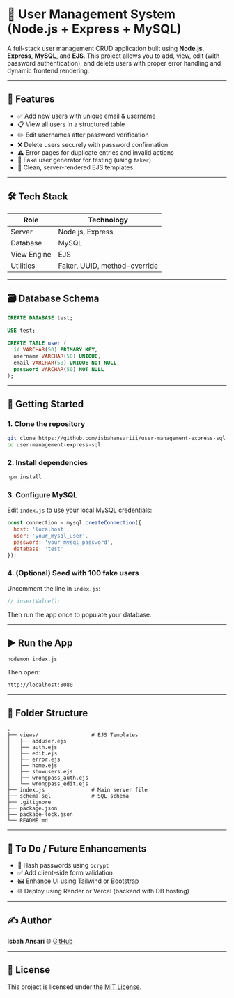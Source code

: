 # 👥 User Management System (Node.js + Express + MySQL)

A full-stack user management CRUD application built using **Node.js**, **Express**, **MySQL**, and **EJS**. This project allows you to add, view, edit (with password authentication), and delete users with proper error handling and dynamic frontend rendering.

---

## 📌 Features

- ✅ Add new users with unique email & username
- 📋 View all users in a structured table
- ✏️ Edit usernames after password verification
- ❌ Delete users securely with password confirmation
- ⚠️ Error pages for duplicate entries and invalid actions
- 🔁 Fake user generator for testing (using `faker`)
- 🧾 Clean, server-rendered EJS templates

---

## 🛠️ Tech Stack

| Role         | Technology          |
|--------------|---------------------|
| Server       | Node.js, Express    |
| Database     | MySQL               |
| View Engine  | EJS                 |
| Utilities    | Faker, UUID, method-override |

---

## 🗃️ Database Schema

```sql
CREATE DATABASE test;

USE test;

CREATE TABLE user (
  id VARCHAR(50) PRIMARY KEY,
  username VARCHAR(50) UNIQUE,
  email VARCHAR(50) UNIQUE NOT NULL,
  password VARCHAR(50) NOT NULL
);
````

---

## 🚀 Getting Started

### 1. Clone the repository

```bash
git clone https://github.com/isbahansariii/user-management-express-sql.git
cd user-management-express-sql
```

### 2. Install dependencies

```bash
npm install
```

### 3. Configure MySQL

Edit `index.js` to use your local MySQL credentials:

```js
const connection = mysql.createConnection({
  host: 'localhost',
  user: 'your_mysql_user',
  password: 'your_mysql_password',
  database: 'test'
});
```

### 4. (Optional) Seed with 100 fake users

Uncomment the line in `index.js`:

```js
// insertValue();
```

Then run the app once to populate your database.

---

## ▶️ Run the App

```bash
nodemon index.js
```

Then open:

```
http://localhost:8080
```

---

## 📁 Folder Structure

```
.
├── views/                 # EJS Templates
│   ├── adduser.ejs
│   ├── auth.ejs
│   ├── edit.ejs
│   ├── error.ejs
│   ├── home.ejs
│   ├── showusers.ejs
│   ├── wrongpass_auth.ejs
│   └── wrongpass_edit.ejs
├── index.js               # Main server file
├── schema.sql             # SQL schema
├── .gitignore
├── package.json
├── package-lock.json
└── README.md
```

---

## 🧠 To Do / Future Enhancements

* 🔐 Hash passwords using `bcrypt`
* ✅ Add client-side form validation
* 🖼️ Enhance UI using Tailwind or Bootstrap
* 🌐 Deploy using Render or Vercel (backend with DB hosting)

---

## ✍️ Author

**Isbah Ansari**
🌐 [GitHub](https://github.com/isbahansariii)

---

## 📜 License

This project is licensed under the [MIT License](LICENSE).

```